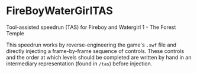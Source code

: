 # FireBoyWaterGirlTAS
Tool-assisted speedrun (TAS) for Fireboy and Watergirl 1 - The Forest Temple

This speedrun works by reverse-engineering the game's `.swf` file and directly injecting a frame-by-frame sequence of controls.
These controls and the order at which levels should be completed are written by hand in an intermediary representation (found in `/tas`) before injection.

